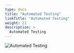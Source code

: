 ```yaml
---
type: docs
title: "Automated Testing"
linkTitle: "Automated Testing"
weight: 21
description: >
  Automated Testing
---
```


![Automated Testing](/images/bootcamp-slides/microservices-bootcamp/Slide21.PNG)
